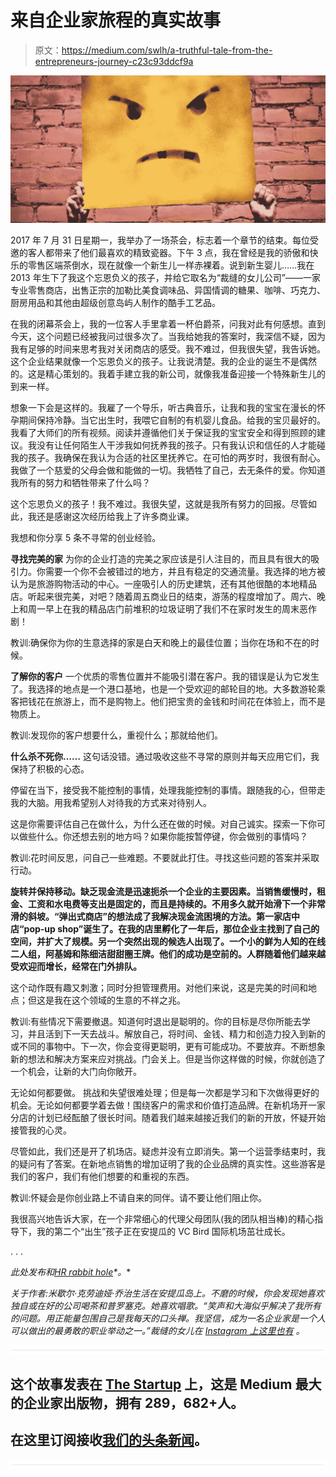 # 来自企业家旅程的真实故事

> 原文：<https://medium.com/swlh/a-truthful-tale-from-the-entrepreneurs-journey-c23c93ddcf9a>

![](img/ed1f9118f9e85b431c155323d8db0a4d.png)

2017 年 7 月 31 日星期一，我举办了一场茶会，标志着一个章节的结束。每位受邀的客人都带来了他们最喜欢的精致瓷器。下午 3 点，我在曾经是我的骄傲和快乐的零售区端茶倒水，现在就像一个新生儿一样赤裸着。说到新生婴儿……我在 2013 年生下了我这个忘恩负义的孩子，并给它取名为“裁缝的女儿公司”——一家专业零售商店，出售正宗的加勒比美食调味品、异国情调的糖果、咖啡、巧克力、厨房用品和其他由超级创意岛屿人制作的酷手工艺品。

在我的闭幕茶会上，我的一位客人手里拿着一杯伯爵茶，问我对此有何感想。直到今天，这个问题已经被我问过很多次了。当我给她我的答案时，我深信不疑，因为我有足够的时间来思考我对关闭商店的感受。我不难过，但我很失望，我告诉她。这个企业结果就像一个忘恩负义的孩子。让我说清楚。我的企业的诞生不是偶然的。这是精心策划的。我着手建立我的新公司，就像我准备迎接一个特殊新生儿的到来一样。

想象一下会是这样的。我雇了一个导乐，听古典音乐，让我和我的宝宝在漫长的怀孕期间保持冷静。当它出生时，我喂它自制的有机婴儿食品。给我的宝贝最好的。我看了大师们的所有视频。阅读并遵循他们关于保证我的宝宝安全和得到照顾的建议。我没有让任何陌生人干涉我如何抚养我的孩子。只有我认识和信任的人才能碰我的孩子。我确保在我认为合适的社区里抚养它。在可怕的两岁时，我很有耐心。我做了一个慈爱的父母会做和能做的一切。我牺牲了自己，去无条件的爱。你知道我所有的努力和牺牲带来了什么吗？

这个忘恩负义的孩子！我不难过。我很失望，这就是我所有努力的回报。尽管如此，我还是感谢这次经历给我上了许多商业课。

我想和你分享 5 条不寻常的创业经验。

**寻找完美的家**
为你的企业打造的完美之家应该是引人注目的，而且具有很大的吸引力。你需要一个你不会被错过的地方，并且有稳定的交通流量。我选择的地方被认为是旅游购物活动的中心。一座吸引人的历史建筑，还有其他很酷的本地精品店。听起来很完美，对吧？随着周五商业日的结束，游荡的程度增加了。周六、晚上和周一早上在我的精品店门前堆积的垃圾证明了我们不在家时发生的周末恶作剧！

教训:确保你为你的生意选择的家是白天和晚上的最佳位置；当你在场和不在的时候。

**了解你的客户**
一个优质的零售位置并不能吸引潜在客户。我的错误是认为它发生了。我选择的地点是一个港口基地，也是一个受欢迎的邮轮目的地。大多数游轮乘客把钱花在旅游上，而不是购物上。他们把宝贵的金钱和时间花在体验上，而不是物质上。

教训:发现你的客户想要什么，重视什么；那就给他们。

**什么杀不死你……**
这句话没错。通过吸收这些不寻常的原则并每天应用它们，我保持了积极的心态。

停留在当下，接受我不能控制的事情，处理我能控制的事情。跟随我的心，但带走我的大脑。用我希望别人对待我的方式来对待别人。

这是你需要评估自己在做什么，为什么还在做的时候。对自己诚实。探索一下你可以做些什么。你还想去别的地方吗？如果你能按暂停键，你会做别的事情吗？

教训:花时间反思，问自己一些难题。不要就此打住。寻找这些问题的答案并采取行动。

**旋转并保持移动。缺乏现金流是迅速扼杀一个企业的主要因素。当销售缓慢时，租金、工资和水电费等支出是固定的，而且是持续的。不用多久就开始滑下一个非常滑的斜坡。“弹出式商店”的想法成了我解决现金流困境的方法。第一家店中店“pop-up shop”诞生了。在我的店里孵化了一年后，那位企业主找到了自己的空间，并扩大了规模。另一个突然出现的候选人出现了。一个小的鲜为人知的在线二人组，阿基姆和陈细洁甜甜圈王牌。他们的成功是空前的。人群随着他们越来越受欢迎而增长，经常在门外排队。**

这个动作既有趣又刺激；同时分担管理费用。对他们来说，这是完美的时间和地点；但这是我在这个领域的生意的不祥之兆。

教训:有些情况下需要撤退。知道何时退出是聪明的。你的目标是尽你所能去学习，并且活到下一天去战斗。解放自己，将时间、金钱、精力和创造力投入到新的或不同的事物中。下一次，你会变得更聪明，更有可能成功。不要放弃。不断想象新的想法和解决方案来应对挑战。门会关上。但是当你这样做的时候，你就创造了一个机会，让新的大门向你敞开。

无论如何都要做。
挑战和失望很难处理；但是每一次都是学习和下次做得更好的机会。无论如何都要学着去做！围绕客户的需求和价值打造品牌。在新机场开一家分店的计划已经酝酿了很长时间。随着我们越来越接近我们的新的开放，怀疑开始接管我的心灵。

尽管如此，我们还是开了机场店。疑虑并没有立即消失。第一个运营季结束时，我的疑问有了答案。在新地点销售的增加证明了我的企业品牌的真实性。这些游客是我们的客户，我们有他们想要的和重视的东西。

教训:怀疑会是你创业路上不请自来的同伴。请不要让他们阻止你。

我很高兴地告诉大家，在一个非常细心的代理父母团队(我的团队相当棒)的精心指导下，我的第二个“出生”孩子正在安提瓜的 VC Bird 国际机场茁壮成长。

. . .

*此处发布*[](http://bulldogdrummond.com/blog/a-truthful-tale-from-the-entrepreneurs-journey)**和*[*HR rabbit hole*](http://aquariushrconsulting.com/2017/11/25/ungrateful-child-business/)*。**

**关于作者:米歇尔·克劳迪娅·乔治生活在安提瓜岛上。不磨的时候，你会发现她喜欢独自或在好的公司喝茶和普罗塞克。她喜欢唱歌。“笑声和大海似乎解决了我所有的问题。用正能量包围自己是我每天的口头禅。我坚信，成为一名企业家是一个人可以做出的最勇敢的职业举动之一。”裁缝的女儿在* [*Instagram 上*](https://www.instagram.com/thetailors_daughterantigua/)*[*这里也有*](http://www.tailorsdaughter.com/) *。***

**![](img/731acf26f5d44fdc58d99a6388fe935d.png)**

## **这个故事发表在 [The Startup](https://medium.com/swlh) 上，这是 Medium 最大的企业家出版物，拥有 289，682+人。**

## **在这里订阅接收[我们的头条新闻](http://growthsupply.com/the-startup-newsletter/)。**

**![](img/731acf26f5d44fdc58d99a6388fe935d.png)**